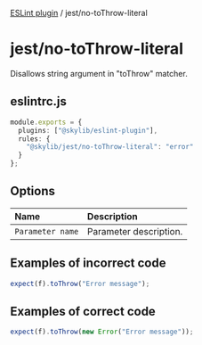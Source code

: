 [ESLint plugin](index.md) / jest/no-toThrow-literal

# jest/no-toThrow-literal

Disallows string argument in "toThrow" matcher.

## eslintrc.js

```ts
module.exports = {
  plugins: ["@skylib/eslint-plugin"],
  rules: {
    "@skylib/jest/no-toThrow-literal": "error"
  }
};
```

## Options

| Name | Description |
| :------ | :------ |
| `Parameter name` | Parameter description. |


## Examples of incorrect code

```ts
expect(f).toThrow("Error message");
```

## Examples of correct code

```ts
expect(f).toThrow(new Error("Error message"));
```

